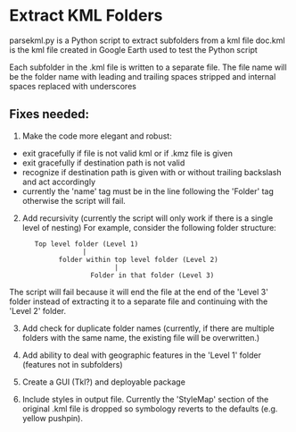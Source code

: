 Extract KML Folders
==========

parsekml.py is a Python script to extract subfolders from a kml file
doc.kml is the kml file created in Google Earth used to test the Python script

Each subfolder in the .kml file is written to a separate file. The file name will be the folder name with leading and trailing spaces stripped and internal spaces replaced with underscores

Fixes needed:
-------------
1. Make the code more elegant and robust:
  - exit gracefully if file is not valid kml or if .kmz file is given
  - exit gracefully if destination path is not valid
  - recognize if destination path is given with or without trailing backslash and act accordingly
  - currently the 'name' tag must be in the line following the 'Folder' tag otherwise the script will fail.

2. Add recursivity (currently the script will only work if there is a single level of nesting)
  For example, consider the following folder structure:

          Top level folder (Level 1)
                      |
                folder within top level folder (Level 2)
                              |
                        Folder in that folder (Level 3)
            
            
  The script will fail because it will end the file at the end of the 'Level 3' folder instead of extracting it to a separate file and continuing with the 'Level 2' folder.
  
3. Add check for duplicate folder names (currently, if there are multiple folders with the same name, the existing file will be overwritten.)
  
4. Add ability to deal with geographic features in the 'Level 1' folder (features not in subfolders)

5. Create a GUI (Tkl?) and deployable package

6. Include styles in output file. Currently the 'StyleMap' section of the original .kml file is dropped so symbology reverts to the defaults (e.g. yellow pushpin).
